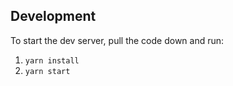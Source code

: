 ## Development

To start the dev server, pull the code down and run:

1. `yarn install`
1. `yarn start`
